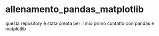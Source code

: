 # allenamento_pandas_matplotlib
questa repository è stata creata per il mio primo contatto con pandas e matplotlib
